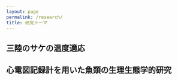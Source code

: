 ```yaml
---
layout: page
permalink: /research/
title: 研究テーマ
---
```



## 三陸のサケの温度適応





## 心電図記録計を用いた魚類の生理生態学的研究